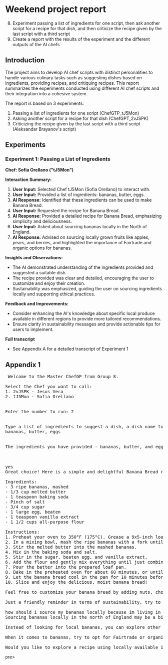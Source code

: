 # Weekend project report

8. Experiment passing a list of ingredients for one script, then ask another script for a recipe for that dish, and then criticize the recipe given by the last script with a third script
9. Create a report with the results of the experiment and the different outputs of the AI chefs

## Introduction
The project aims to develop AI chef scripts with distinct personalities to handle various culinary tasks such as suggesting dishes based on ingredients, providing recipes, and critiquing recipes. This report summarizes the experiments conducted using different AI chef scripts and their integration into a cohesive system.

The report is based on 3 experiments:
1. Passing a list of ingredients for one script (ChefGTP_tJ5Mon)
2. Asking another script for a recipe for that dish (ChefGPT_2vJSPK)
3. Criticizing the recipe given by the last script with a third script (Aleksandar Brayanov's script)

## Experiments
### Experiment 1: Passing a List of Ingredients

**Chef: Sofia Orellano ("tJ5Mon")**

**Interaction Summary:** 

1. **User Input:** Selected Chef tJ5Mon (Sofia Orellano) to interact with.
2. **User Input:** Provided a list of ingredients: bananas, butter, eggs.
3. **AI Response:** Identified that these ingredients can be used to make Banana Bread.
4. **User Input:** Requested the recipe for Banana Bread.
5. **AI Response:** Provided a detailed recipe for Banana Bread, emphasizing simplicity and deliciousness.
6. **User Input:** Asked about sourcing bananas locally in the North of England.
7. **AI Response:** Advised on sourcing locally grown fruits like apples, pears, and berries, and highlighted the importance of Fairtrade and organic options for bananas.

**Insights and Observations:**

- The AI demonstrated understanding of the ingredients provided and suggested a suitable dish.
- The recipe provided was clear and detailed, encouraging the user to customize and enjoy their creation.
- Sustainability was emphasized, guiding the user on sourcing ingredients locally and supporting ethical practices.

**Feedback and Improvements:**

- Consider enhancing the AI's knowledge about specific local produce available in different regions to provide more tailored recommendations.
- Ensure clarity in sustainability messages and provide actionable tips for users to implement.

**Full transcript**
- See Appendix A for a detailed transcript of Experiment 1

## Appendix 1
<pre> Welcome to the Master ChefGP from Group 8.

Select the Chef you want to call:
1. 2vJSPK - Jesus Vera
2. tJ5Mon - Sofia Orellano


Enter the number to run: 2


Type a list of ingredients to suggest a dish, a dish name to provide you a recipe or a recipe to critizise:
bananas, butter, eggs      


The ingredients you have provided - bananas, butter, and eggs - can be used to make a classic and delicious dish called Banana Bread. Would you like the recipe for a scrumptious Banana Bread so you can bake it at home?



yes
Great choice! Here is a simple and delightful Banana Bread recipe for you:

Ingredients:
- 3 ripe bananas, mashed
- 1/3 cup melted butter
- 1 teaspoon baking soda
- Pinch of salt
- 3/4 cup sugar
- 1 large egg, beaten
- 1 teaspoon vanilla extract
- 1 1/2 cups all-purpose flour

Instructions:
1. Preheat your oven to 350°F (175°C). Grease a 9x5-inch loaf pan.
2. In a mixing bowl, mash the ripe bananas with a fork until smooth.
3. Stir the melted butter into the mashed bananas.
4. Mix in the baking soda and salt.
5. Stir in the sugar, beaten egg, and vanilla extract.
6. Add the flour and gently mix everything until just combined. Do not overmix.
7. Pour the batter into the prepared loaf pan.
8. Bake in the preheated oven for about 60 minutes, or until a toothpick inserted into the center comes out clean.
9. Let the banana bread cool in the pan for 10 minutes before transferring it to a wire rack to cool completely.
10. Slice and enjoy the delicious, moist banana bread!

Feel free to customize your banana bread by adding nuts, chocolate chips, or a sprinkle of cinnamon. Enjoy baking and savoring your freshly made Banana Bread!

Just a friendly reminder in terms of sustainability, try to source your ingredients locally, especially the bananas, butter, and eggs. Supporting local producers helps reduce environmental impact and fosters a stronger community. Is there anything else you would like to ask or any other recipe you need help with?

how should i source my bananas locally because im living in the north of england?
Sourcing bananas locally in the north of England may be a bit challenging due to climate limitations, as bananas primarily grow in tropical regions. However, supporting local farmers and producers by choosing locally grown products whenever possible is still a great way to contribute to sustainability.

Instead of looking for local bananas, you can explore other delicious and more sustainable options that are locally produced and in season in the north of England. Fruits like apples, pears, blackberries, raspberries, plums, and rhubarb are commonly grown in the region. You can use these fruits in various bakes, desserts, and dishes that showcase the local flavors and support nearby farmers.

When it comes to bananas, try to opt for Fairtrade or organic bananas at your local grocery store. Fairtrade bananas ensure fair wages and sustainable practices for the farmers who grow them. Choosing organic bananas supports environmentally friendly farming methods that promote soil health and biodiversity.

Would you like to explore a recipe using locally available ingredients from the North of England such as apples or blackberries, or do you have any other questions or requests for recipes?
</pre>pre>




